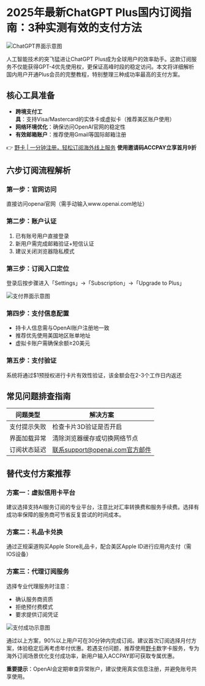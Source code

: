 # 2025年最新ChatGPT Plus国内订阅指南：3种实测有效的支付方法

![ChatGPT界面示意图](https://bbtdd.com/wp-content/uploads/img/917251064028683.webp@1192w)

人工智能技术的突飞猛进让ChatGPT Plus成为全球用户的效率助手。这款订阅服务不仅能获得GPT-4优先使用权，更保证高峰时段的稳定访问。本文将详细解析国内用户开通Plus会员的完整教程，特别整理三种成功率最高的支付方案。

## 核心工具准备
- **跨境支付工具**：支持Visa/Mastercard的实体卡或虚拟卡（推荐美区账户使用）
- **网络环境优化**：确保访问OpenAI官网的稳定性
- **有效邮箱账户**：推荐使用Gmail等国际邮箱注册

👉 [野卡 | 一分钟注册，轻松订阅海外线上服务](https://bbtdd.com/yeka) **使用邀请码ACCPAY立享首月9折**

## 六步订阅流程解析

### 第一步：官网访问
直接访问openai官网（需手动输入www.openai.com地址）

### 第二步：账户认证
1. 已有账号用户直接登录
2. 新用户需完成邮箱验证+短信认证
3. 建议关闭浏览器隐私模式

### 第三步：订阅入口定位
登录后按步骤进入「Settings」→「Subscription」→「Upgrade to Plus」

![支付界面示意图](https://bbtdd.com/wp-content/uploads/img/68627020935112.webp@1192w)

### 第四步：支付信息配置
- 持卡人信息需与OpenAI账户注册地一致
- 推荐优先使用美国地区账单地址
- 虚拟卡账户需确保余额≥20美元

### 第五步：支付验证
系统将通过$1预授权进行卡片有效性验证，该金额会在2-3个工作日内返还

## 常见问题排查指南

| 问题类型        | 解决方案                         |
|-----------------|----------------------------------|
| 支付提示失败    | 检查卡片3D验证是否开启           |
| 界面加载异常    | 清除浏览器缓存或切换网络节点     |
| 订阅状态延迟    | 联系support@openai.com官方邮件   |

## 替代支付方案推荐

### 方案一：虚拟信用卡平台
建议选择支持AI服务订阅的专业平台，注意比对汇率转换费和服务手续费。选择有成功率保障的服务商可节省反复尝试的时间成本。

### 方案二：礼品卡兑换
通过正规渠道购买Apple Store礼品卡，配合美区Apple ID进行应用内支付（需IOS设备）

### 方案三：代理订阅服务
选择专业代理服务时注意：
- 确认服务商资质
- 拒绝预付费模式
- 要求提供订阅凭证

![支付成功示意图](https://bbtdd.com/wp-content/uploads/img/7292445156192.webp@1192w)

通过以上方案，90%以上用户可在30分钟内完成订阅。建议首次订阅选择月付方案，体验稳定后再考虑年付优惠。若遇支付问题，推荐使用[野卡](https://bbtdd.com/yeka)数字卡服务，专为海外订阅场景优化支付成功率，新用户输入ACCPAY即可获取专属优惠。

**重要提示**：OpenAI会定期审查异常账户，建议使用真实信息注册，并避免账号共享使用。